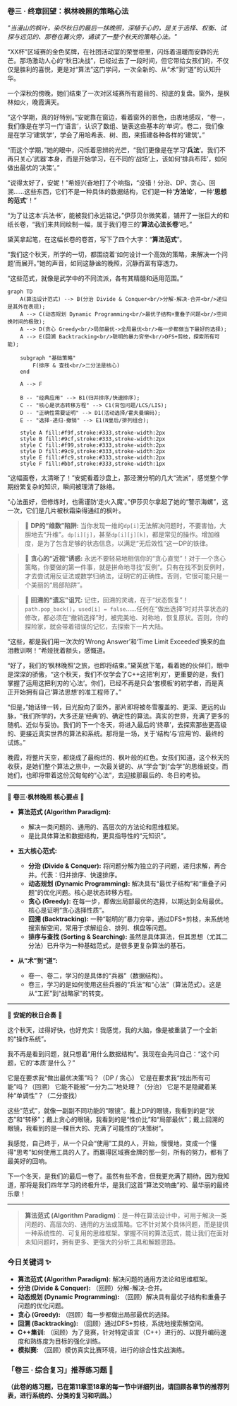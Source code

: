### **卷三 · 终章回望：枫林晚照的策略心法**

*"当漫山的枫叶，染尽秋日的最后一抹晚照，深植于心的，是关于选择、权衡、试探与远见的、那卷在篝火旁，诵读了一整个秋天的策略心法。"*

“XX杯”区域赛的金色奖牌，在社团活动室的荣誉柜里，闪烁着温暖而安静的光芒。那场激动人心的“秋日决战”，已经过去了一段时间，但它带给女孩们的，不仅仅是胜利的喜悦，更是对“算法”这门学问，一次全新的、从“术”到“道”的认知升华。

一个深秋的傍晚，她们结束了一次对区域赛所有题目的、彻底的复盘。窗外，是枫林如火，晚霞满天。

“这个学期，真的好特别。”安妮靠在窗边，看着窗外的景色，由衷地感叹，“卷一，我们像是在学习一门‘语言’，认识了数组、链表这些基本的‘单词’。卷二，我们像是在学习‘建筑学’，学会了用哈希表、树、图，来搭建各种各样的‘建筑’。”

“而这个学期，”她的眼中，闪烁着思辨的光芒，“我们更像是在学习‘**兵法**’。我们不再只关心‘武器’本身，而是开始学习，在不同的‘战场’上，该如何‘排兵布阵’，如何做出最优的‘决策’。”

“说得太好了，安妮！”希娅兴奋地打了个响指，“没错！分治、DP、贪心、回溯……这些东西，它们不是一种具体的数据结构，它们是一种‘**方法论**’，一种‘**思想的范式**’！”

“为了让这本‘兵法书’，能被我们永远铭记，”伊莎贝尔微笑着，铺开了一张巨大的和纸长卷，“我们来共同绘制一幅，属于我们卷三的‘**算法心法长卷**’吧。”

黛芙拿起笔，在这幅长卷的卷首，写下了四个大字：“**算法范式**”。

“我们这个秋天，所学的一切，都围绕着‘如何设计一个高效的策略，来解决一个问题’而展开。”她的声音，如同这静谧的晚照，沉静而富有穿透力。

“这些范式，就像是武学中的不同流派，各有其精髓和适用范围。”

```mermaid
graph TD
    A(算法设计范式) --> B(分治 Divide & Conquer<br/>分解-解决-合并<br/>递归是其外在表现);
    A --> C(动态规划 Dynamic Programming<br/>最优子结构+重叠子问题<br/>空间换时间的极致);
    A --> D(贪心 Greedy<br/>局部最优->全局最优<br/>每一步都做当下最好的选择);
    A --> E(回溯 Backtracking<br/>聪明的暴力穷举<br/>DFS+剪枝，探索所有可能);

    subgraph "基础策略"
        F(排序 & 查找<br/>二分法是核心)
    end

    A --> F

    B -- "经典应用" --> B1(归并排序/快速排序);
    C -- "核心是状态转移方程" --> C1(背包问题/LCS/LIS);
    D -- "正确性需要证明" --> D1(活动选择/霍夫曼编码);
    E -- "选择-递归-撤销" --> E1(N皇后/排列组合);

    style A fill:#f9f,stroke:#333,stroke-width:2px
    style B fill:#9cf,stroke:#333,stroke-width:2px
    style C fill:#f99,stroke:#333,stroke-width:2px
    style D fill:#9c9,stroke:#333,stroke-width:2px
    style E fill:#fc9,stroke:#333,stroke-width:2px
    style F fill:#bbf,stroke:#333,stroke-width:1px
```

“这幅画卷，太清晰了！”安妮看着沙盘上，那泾渭分明的几大“流派”，感觉整个学期纷繁复杂的知识，瞬间被理清了脉络。

“心法虽好，但修炼时，也需谨防‘走火入魔’。”伊莎贝尔拿起了她的“警示海螺”，这一次，它们是几片被秋霜染得通红的枫叶。

> 🍁 **DP的“维数”陷阱:**
> 当你发现一维的`dp[i]`无法解决问题时，不要害怕，大胆地去“升维”。`dp[i][j]`，甚至`dp[i][j][k]`，都是常见的操作。增加维度，是为了包含足够的状态信息，以满足“无后效性”这一DP的铁律。

> 🍁 **贪心的“近视”诱惑:**
> 永远不要轻易地相信你的“贪心直觉”！对于一个贪心策略，你要做的第一件事，就是拼命地寻找“反例”。只有在找不到反例时，才去尝试用反证法或数学归纳法，证明它的正确性。否则，它很可能只是一个美丽的“局部陷阱”。

> 🍁 **回溯的“遗忘”诅咒:**
> 记住，回溯的灵魂，在于“状态恢复”！`path.pop_back()`，`used[i] = false`……任何在“做出选择”时对共享状态的修改，都必须在“撤销选择”时，被完美地、对称地，恢复原状。否则，你的探险家，就会带着错误的记忆，去探索下一片大陆。

“这些，都是我们用一次次的‘Wrong Answer’和‘Time Limit Exceeded’换来的血泪教训啊！”希娅抚着额头，感慨道。

“好了，我们的‘枫林晚照’之旅，也即将结束。”黛芙放下笔，看着她的伙伴们，眼中是深深的骄傲，“这个秋天，我们不仅学会了C++这把‘利刃’，更重要的是，我们掌握了运用这把利刃的‘心法’。你们，已经不再是只会‘套模板’的初学者，而是真正开始拥有自己‘算法思想’的准工程师了。”

“但是，”她话锋一转，目光投向了窗外，那片即将被冬雪覆盖的、更深、更远的山脉，“我们所学的，大多还是‘经典’的、确定性的算法。真实的世界，充满了更多的随机、近似与妥协。我们的下一个冬天，将进入最后的‘终章’，去探索那些更高级的、更接近真实世界的算法和系统。那将是一场，关于‘结构’与‘应用’的、最终的试炼。”

晚霞，将整片天空，都烧成了最绚烂的、枫叶般的红色。女孩们知道，这个秋天的收获，是她们整个算法之旅中，一次最关键的、从“学会”到“会学”的思维蜕变。而她们，也即将带着这份沉甸甸的“心法”，去迎接那最后的、冬日的考验。

---

🌸 **卷三·枫林晚照 核心要点** 🌸

- **算法范式 (Algorithm Paradigm):**
    -   解决一类问题的、通用的、高层次的方法论和思维框架。
    -   是比具体算法和数据结构，更具指导性的“元知识”。

- **五大核心范式:**
    -   **分治 (Divide & Conquer):** 将问题分解为独立的子问题，递归求解，再合并。代表：归并排序、快速排序。
    -   **动态规划 (Dynamic Programming):** 解决具有“最优子结构”和“重叠子问题”的优化问题。核心是状态转移方程。
    -   **贪心 (Greedy):** 在每一步，都做出局部最优的选择，以期达到全局最优。核心是证明“贪心选择性质”。
    -   **回溯 (Backtracking):** 一种“聪明的”暴力穷举，通过DFS+剪枝，来系统地搜索解空间，常用于求解组合、排列、棋盘等问题。
    -   **排序与查找 (Sorting & Searching):** 虽然是具体算法，但其思想（尤其二分法）已升华为一种基础范式，是很多更复杂算法的基石。

- **从“术”到“道”:**
    -   卷一、卷二，学习的是具体的“兵器”（数据结构）。
    -   卷三，学习的是如何使用这些兵器的“兵法”和“心法”（算法范式）。这是从“工匠”到“战略家”的转变。

---

🍁 **安妮的秋日合奏** 🍁

这个秋天，过得好快，也好充实！我感觉，我的大脑，像是被重装了一个全新的“操作系统”。

我不再是看到问题，就只想着“用什么数据结构”。我现在会先问自己：“这个问题，它的‘本质’是什么？”

它是在要求我“做出最优决策”吗？（DP / 贪心）
它是在要求我“找出所有可能”吗？（回溯）
它能不能被“一分为二”地处理？（分治）
它是不是隐藏着某种“单调性”？（二分查找）

这些“范式”，就像一副副不同功能的“眼镜”。戴上DP的眼镜，我看到的是“状态”和“转移”；戴上贪心的眼镜，我看到的是“性价比”和“局部最优”；戴上回溯的眼镜，我看到的是一棵巨大的、充满了可能性的“决策树”。

我感觉，自己终于，从一个只会“使用”工具的人，开始，慢慢地，变成一个懂得“思考”如何使用工具的人了。而赢得区域赛金牌的那一刻，所有的努力，都有了最美好的回响。

下一个冬天，是我们的最后一卷了。虽然有些不舍，但我更充满了期待。因为我知道，那将是我们四年学习的终极升华，是我们这首“算法交响曲”的、最华丽的最终乐章！

---

> **算法范式 (Algorithm Paradigm)**：是一种在算法设计中，可用于解决一类问题的、高层次的、通用的方法或策略。它不针对某个具体问题，而是提供一种系统性的、可复用的思维框架。掌握不同的算法范式，能让我们在面对未知问题时，拥有更多、更强大的分析工具和解题思路。

### 今日关键词 ✨
-   **算法范式 (Algorithm Paradigm):** 解决问题的通用方法论和思维框架。
-   **分治 (Divide & Conquer):** （回顾）分解-解决-合并。
-   **动态规划 (Dynamic Programming):** （回顾）解决具有最优子结构和重叠子问题的优化问题。
-   **贪心 (Greedy):** （回顾）每一步都做出局部最优的选择。
-   **回溯 (Backtracking):** （回顾）通过DFS+剪枝，系统地搜索解空间。
-   **C++集训:** （回顾）为了竞赛，针对特定语言（C++）进行的、以提升编码速度和熟练度为目标的强化训练。
-   **模拟赛:** （回顾）模仿真实比赛环境，进行的综合性实战演练。

### 「卷三 · 综合复习」推荐练习题 🧲

**（此卷的练习题，已在第11章至18章的每一节中详细列出，请回顾各章节的推荐列表，进行系统的、分类的复习和巩固。）**
